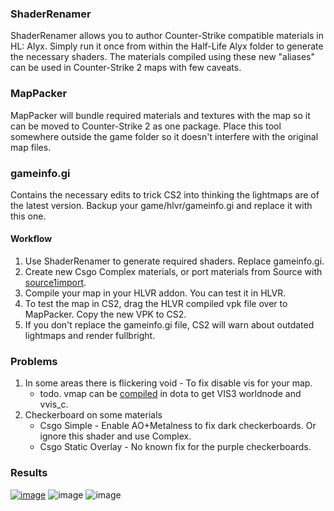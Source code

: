### ShaderRenamer
ShaderRenamer allows you to author Counter-Strike compatible materials in HL: Alyx. Simply run it once from within the Half-Life Alyx folder to generate the necessary shaders. The materials compiled using these new "aliases" can be used in Counter-Strike 2 maps with few caveats.

### MapPacker
MapPacker will bundle required materials and textures with the map so it can be moved to Counter-Strike 2 as one package. Place this tool somewhere outside the game folder so it doesn't interfere with the original map files.

### gameinfo.gi
Contains the necessary edits to trick CS2 into thinking the lightmaps are of the latest version. Backup your game/hlvr/gameinfo.gi and replace it with this one. 

#### Workflow

1. Use ShaderRenamer to generate required shaders. Replace gameinfo.gi.
2. Create new Csgo Complex materials, or port materials from Source with [source1import](https://github.com/kristiker/source1import).
3. Compile your map in your HLVR addon. You can test it in HLVR.
4. To test the map in CS2, drag the HLVR compiled vpk file over to MapPacker. Copy the new VPK to CS2.
5. If you don't replace the gameinfo.gi file, CS2 will warn about outdated lightmaps and render fullbright.

### Problems

1. In some areas there is flickering void - To fix disable vis for your map.
    - todo. vmap can be [compiled](/content/dota_addons/cs2/maps/COMPILEVIS3.cmd) in dota to get VIS3 worldnode and vvis_c.
3. Checkerboard on some materials
    - Csgo Simple - Enable AO+Metalness to fix dark checkerboards. Or ignore this shader and use Complex.
    - Csgo Static Overlay - No known fix for the purple checkerboards.
    
### Results
<a href="https://www.youtube.com/watch?v=Uf4zJCpWtI4">![image](https://user-images.githubusercontent.com/26466974/230385962-1596cfee-2c51-4fb7-84f6-1e14241f2284.png)</a>
![image](https://user-images.githubusercontent.com/26466974/230385452-741ea82d-8a8b-4534-a99c-4309f4e2d138.png)
![image](https://user-images.githubusercontent.com/26466974/230384387-b5186d98-d5a7-428d-be71-575ed0001b71.png)
